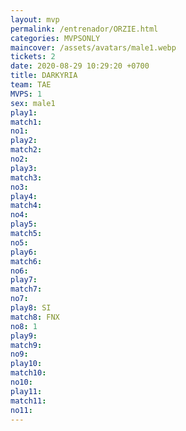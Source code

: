 ```yaml
---
layout: mvp
permalink: /entrenador/ORZIE.html
categories: MVPSONLY
maincover: /assets/avatars/male1.webp
tickets: 2
date: 2020-08-29 10:29:20 +0700
title: DARKYRIA
team: TAE
MVPS: 1
sex: male1
play1: 
match1: 
no1: 
play2: 
match2: 
no2: 
play3: 
match3: 
no3: 
play4: 
match4: 
no4: 
play5: 
match5: 
no5: 
play6: 
match6: 
no6: 
play7: 
match7: 
no7: 
play8: SI
match8: FNX
no8: 1
play9: 
match9: 
no9: 
play10: 
match10: 
no10: 
play11: 
match11: 
no11:
---
```

